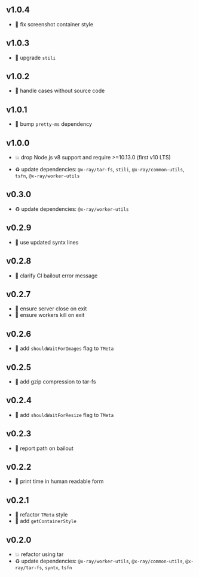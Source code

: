 ## v1.0.4

* 🐞 fix screenshot container style

## v1.0.3

* 🐞 upgrade `stili`

## v1.0.2

* 🐞 handle cases without source code

## v1.0.1

* 🐞 bump `pretty-ms` dependency

## v1.0.0

* 💥 drop Node.js v8 support and require >=10.13.0 (first v10 LTS)

* ♻️ update dependencies: `@x-ray/tar-fs`, `stili`, `@x-ray/common-utils`, `tsfn`, `@x-ray/worker-utils`

## v0.3.0

* ♻️ update dependencies: `@x-ray/worker-utils`

## v0.2.9

* 🐞 use updated syntx lines

## v0.2.8

* 🐞 clarify CI bailout error message

## v0.2.7

* 🐞 ensure server close on exit
* 🐞 ensure workers kill on exit

## v0.2.6

* 🐞 add `shouldWaitForImages` flag to `TMeta`

## v0.2.5

* 🐞 add gzip compression to tar-fs

## v0.2.4

* 🐞 add `shouldWaitForResize` flag to `TMeta`

## v0.2.3

* 🐞 report path on bailout

## v0.2.2

* 🐞 print time in human readable form

## v0.2.1

* 🐞 refactor `TMeta` style
* 🐞 add `getContainerStyle`

## v0.2.0

* 💥 refactor using tar
* ♻️ update dependencies: `@x-ray/worker-utils`, `@x-ray/common-utils`, `@x-ray/tar-fs`, `syntx`, `tsfn`
